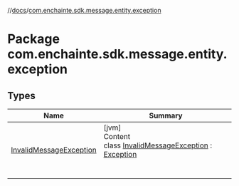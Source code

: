 //[docs](../index.md)/[com.enchainte.sdk.message.entity.exception](index.md)



# Package com.enchainte.sdk.message.entity.exception  


## Types  
  
|  Name|  Summary| 
|---|---|
| <a name="com.enchainte.sdk.message.entity.exception/InvalidMessageException///PointingToDeclaration/"></a>[InvalidMessageException](-invalid-message-exception/index.md)| <a name="com.enchainte.sdk.message.entity.exception/InvalidMessageException///PointingToDeclaration/"></a>[jvm]  <br>Content  <br>class [InvalidMessageException](-invalid-message-exception/index.md) : [Exception](https://docs.oracle.com/javase/8/docs/api/java/lang/Exception.html)  <br><br><br>

